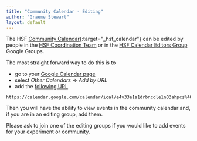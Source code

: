 ```yaml
---
title: "Community Calendar - Editing"
author: "Graeme Stewart"
layout: default
---
```


The HSF [Community Calendar](https://calendar.google.com/calendar/embed?src=e4v33e1a1drbncdle1n03ahpcs%40group.calendar.google.com){:target="_hsf_calendar"}
can be edited by people in the [HSF Coordination Team](https://groups.google.com/forum/#!forum/hsf-coordination)
or in the [HSF Calendar Editors Group](https://groups.google.com/forum/#!forum/hsf-calendar-editors) Google Groups.

The most straight forward way to do this is to 

- go to your [Google Calendar page](https://calendar.google.com/calendar)
- select *Other Calendars* -> *Add by URL*
- add the [following URL](https://calendar.google.com/calendar/ical/e4v33e1a1drbncdle1n03ahpcs%40group.calendar.google.com/public/basic.ics)

```
https://calendar.google.com/calendar/ical/e4v33e1a1drbncdle1n03ahpcs%40group.calendar.google.com/public/basic.ics
```

Then you will have the ability to view events in the community 
calendar and, if you are in an editing group, add them. 

Please ask to join one of the editing groups if you would like to add events
for your experiment or community.
